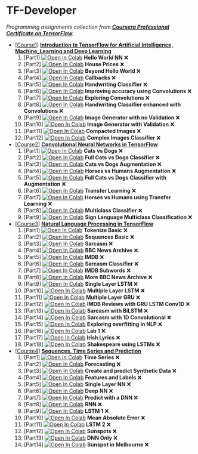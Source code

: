 # TF-Developer

_Programming assignments collection from [**Coursera Professional Certificate on TensorFlow**](https://www.coursera.org/professional-certificates/tensorflow-in-practice)._

- [[Course1](C1-Introduction_to_TensorFlow_for_Artificial_Intelligence_Machine_Learning_and_Deep_Learning)] [**Introduction to TensorFlow for Artificial Intelligence, Machine_Learning and Deep Learning**](https://www.coursera.org/learn/introduction-tensorflow)
    1. [Part1] [![Open In Colab](https://colab.research.google.com/assets/colab-badge.svg)](https://colab.research.google.com/github/damianiRiccardo90/TF-Developer/blob/master/C1-Introduction_to_TensorFlow_for_Artificial_Intelligence_Machine_Learning_and_Deep_Learning/W1-A_new_Programming_Paradigm/C1_W1_Lab_1_hello_world_nn.ipynb) **Hello World NN** :x:
    2. [Part2] [![Open In Colab](https://colab.research.google.com/assets/colab-badge.svg)](https://colab.research.google.com/github/damianiRiccardo90/TF-Developer/blob/master/C1-Introduction_to_TensorFlow_for_Artificial_Intelligence_Machine_Learning_and_Deep_Learning/W1-A_new_Programming_Paradigm/C1W1_Assignment.ipynb) **House Prices** :x:
    3. [Part3] [![Open In Colab](https://colab.research.google.com/assets/colab-badge.svg)](https://colab.research.google.com/github/damianiRiccardo90/TF-Developer/blob/master/C1-Introduction_to_TensorFlow_for_Artificial_Intelligence_Machine_Learning_and_Deep_Learning/W2-Introduction_to_Computer_Vision/C1_W2_Lab_1_beyond_hello_world.ipynb) **Beyond Hello World** :x:
    4. [Part4] [![Open In Colab](https://colab.research.google.com/assets/colab-badge.svg)](https://colab.research.google.com/github/damianiRiccardo90/TF-Developer/blob/master/C1-Introduction_to_TensorFlow_for_Artificial_Intelligence_Machine_Learning_and_Deep_Learning/W2-Introduction_to_Computer_Vision/C1_W2_Lab_2_callbacks.ipynb) **Callbacks** :x:
    5. [Part5] [![Open In Colab](https://colab.research.google.com/assets/colab-badge.svg)](https://colab.research.google.com/github/damianiRiccardo90/TF-Developer/blob/master/C1-Introduction_to_TensorFlow_for_Artificial_Intelligence_Machine_Learning_and_Deep_Learning/W2-Introduction_to_Computer_Vision/C1W2_Assignment.ipynb) **Handwriting Classifier** :x:
    6. [Part6] [![Open In Colab](https://colab.research.google.com/assets/colab-badge.svg)](https://colab.research.google.com/github/damianiRiccardo90/TF-Developer/blob/master/C1-Introduction_to_TensorFlow_for_Artificial_Intelligence_Machine_Learning_and_Deep_Learning/W3-Enhancing_Vision_with_Convolutional_Neural_Networks/C1_W3_Lab_1_improving_accuracy_using_convolutions.ipynb) **Improving accuracy using Convolutions** :x:
    7. [Part7] [![Open In Colab](https://colab.research.google.com/assets/colab-badge.svg)](https://colab.research.google.com/github/damianiRiccardo90/TF-Developer/blob/master/C1-Introduction_to_TensorFlow_for_Artificial_Intelligence_Machine_Learning_and_Deep_Learning/W3-Enhancing_Vision_with_Convolutional_Neural_Networks/C1_W3_Lab_2_exploring_convolutions.ipynb) **Exploring Convolutions** :x:
    8. [Part8] [![Open In Colab](https://colab.research.google.com/assets/colab-badge.svg)](https://colab.research.google.com/github/damianiRiccardo90/TF-Developer/blob/master/C1-Introduction_to_TensorFlow_for_Artificial_Intelligence_Machine_Learning_and_Deep_Learning/W3-Enhancing_Vision_with_Convolutional_Neural_Networks/C1W3_Assignment.ipynb) **Handwriting Classifier enhanced with Convolutions** :x:
    9. [Part9] [![Open In Colab](https://colab.research.google.com/assets/colab-badge.svg)](https://colab.research.google.com/github/damianiRiccardo90/TF-Developer/blob/master/C1-Introduction_to_TensorFlow_for_Artificial_Intelligence_Machine_Learning_and_Deep_Learning/W4-Using_real_world_images/C1_W4_Lab_1_image_generator_no_validation.ipynb) **Image Generator with no Validation** :x:
    10. [Part10] [![Open In Colab](https://colab.research.google.com/assets/colab-badge.svg)](https://colab.research.google.com/github/damianiRiccardo90/TF-Developer/blob/master/C1-Introduction_to_TensorFlow_for_Artificial_Intelligence_Machine_Learning_and_Deep_Learning/W4-Using_real_world_images/C1_W4_Lab_2_image_generator_with_validation.ipynb) **Image Generator with Validation** :x:
    11. [Part11] [![Open In Colab](https://colab.research.google.com/assets/colab-badge.svg)](https://colab.research.google.com/github/damianiRiccardo90/TF-Developer/blob/master/C1-Introduction_to_TensorFlow_for_Artificial_Intelligence_Machine_Learning_and_Deep_Learning/W4-Using_real_world_images/C1_W4_Lab_3_compacted_images.ipynb) **Compacted Images** :x:
    12. [Part12] [![Open In Colab](https://colab.research.google.com/assets/colab-badge.svg)](https://colab.research.google.com/github/damianiRiccardo90/TF-Developer/blob/master/C1-Introduction_to_TensorFlow_for_Artificial_Intelligence_Machine_Learning_and_Deep_Learning/W4-Using_real_world_images/C1W4_Assignment.ipynb) **Complex Images Classifier** :x:
- [[Course2](C2-Convolutional_Neural_Networks_in_TensorFlow)] [**Convolutional Neural Networks in TensorFlow**](https://www.coursera.org/learn/convolutional-neural-networks-tensorflow)
    1. [Part1] [![Open In Colab](https://colab.research.google.com/assets/colab-badge.svg)](https://colab.research.google.com/github/damianiRiccardo90/TF-Developer/blob/master/C2-Convolutional_Neural_Networks_in_TensorFlow/W1-Larger_Dataset/C2_W1_Lab_1_cats_vs_dogs.ipynb) **Cats vs Dogs** :x:
    2. [Part2] [![Open In Colab](https://colab.research.google.com/assets/colab-badge.svg)](https://colab.research.google.com/github/damianiRiccardo90/TF-Developer/blob/master/C2-Convolutional_Neural_Networks_in_TensorFlow/W1-Larger_Dataset/C2_W1_Assignment.ipynb) **Full Cats vs Dogs Classifier** :x:
    3. [Part3] [![Open In Colab](https://colab.research.google.com/assets/colab-badge.svg)](https://colab.research.google.com/github/damianiRiccardo90/TF-Developer/blob/master/C2-Convolutional_Neural_Networks_in_TensorFlow/W2-Augmentation/C2_W2_Lab_1_cats_v_dogs_augmentation.ipynb) **Cats vs Dogs Augmentation** :x:
    4. [Part4] [![Open In Colab](https://colab.research.google.com/assets/colab-badge.svg)](https://colab.research.google.com/github/damianiRiccardo90/TF-Developer/blob/master/C2-Convolutional_Neural_Networks_in_TensorFlow/W2-Augmentation/C2_W2_Lab_2_horses_v_humans_augmentation.ipynb) **Horses vs Humans Augmentation** :x:
    5. [Part5] [![Open In Colab](https://colab.research.google.com/assets/colab-badge.svg)](https://colab.research.google.com/github/damianiRiccardo90/TF-Developer/blob/master/C2-Convolutional_Neural_Networks_in_TensorFlow/W2-Augmentation/C2_W2_Assignment.ipynb) **Full Cats vs Dogs Classifier with Augmentation** :x:
    6. [Part6] [![Open In Colab](https://colab.research.google.com/assets/colab-badge.svg)](https://colab.research.google.com/github/damianiRiccardo90/TF-Developer/blob/master/C2-Convolutional_Neural_Networks_in_TensorFlow/W3-Transfer_Learning/C2_W3_Lab_1_transfer_learning.ipynb) **Transfer Learning** :x:
    7. [Part7] [![Open In Colab](https://colab.research.google.com/assets/colab-badge.svg)](https://colab.research.google.com/github/damianiRiccardo90/TF-Developer/blob/master/C2-Convolutional_Neural_Networks_in_TensorFlow/W3-Transfer_Learning/C2_W3_Assignment.ipynb) **Horses vs Humans using Transfer Learning** :x:
    8. [Part8] [![Open In Colab](https://colab.research.google.com/assets/colab-badge.svg)](https://colab.research.google.com/github/damianiRiccardo90/TF-Developer/blob/master/C2-Convolutional_Neural_Networks_in_TensorFlow/W4-Multiclass_Classifications/C2_W4_Lab_1_multi_class_classifier.ipynb) **Multiclass Classifier** :x:
    9. [Part9] [![Open In Colab](https://colab.research.google.com/assets/colab-badge.svg)](https://colab.research.google.com/github/damianiRiccardo90/TF-Developer/blob/master/C2-Convolutional_Neural_Networks_in_TensorFlow/W4-Multiclass_Classifications/C2_W4_Assignment.ipynb) **Sign Language Multiclass Classification** :x:
- [[Course3](C3-Natural_Language_Processing_in_TensorFlow)] [**Natural Language Processing in TensorFlow**](https://www.coursera.org/learn/natural-language-processing-tensorflow)
    1. [Part1] [![Open In Colab](https://colab.research.google.com/assets/colab-badge.svg)](https://colab.research.google.com/github/damianiRiccardo90/TF-Developer/blob/master/C3-Natural_Language_Processing_in_TensorFlow/W1-Sentiment_in_text/C3_W1_Lab_1_tokenize_basic.ipynb) **Tokenize Basic** :x:
    2. [Part2] [![Open In Colab](https://colab.research.google.com/assets/colab-badge.svg)](https://colab.research.google.com/github/damianiRiccardo90/TF-Developer/blob/master/C3-Natural_Language_Processing_in_TensorFlow/W1-Sentiment_in_text/C3_W1_Lab_2_sequences_basic.ipynb) **Sequences Basic** :x:
    3. [Part3] [![Open In Colab](https://colab.research.google.com/assets/colab-badge.svg)](https://colab.research.google.com/github/damianiRiccardo90/TF-Developer/blob/master/C3-Natural_Language_Processing_in_TensorFlow/W1-Sentiment_in_text/C3_W1_Lab_3_sarcasm.ipynb) **Sarcasm** :x:
    4. [Part4] [![Open In Colab](https://colab.research.google.com/assets/colab-badge.svg)](https://colab.research.google.com/github/damianiRiccardo90/TF-Developer/blob/master/C3-Natural_Language_Processing_in_TensorFlow/W1-Sentiment_in_text/C3_W1_Assignment.ipynb) **BBC News Archive** :x:
    5. [Part5] [![Open In Colab](https://colab.research.google.com/assets/colab-badge.svg)](https://colab.research.google.com/github/damianiRiccardo90/TF-Developer/blob/master/C3-Natural_Language_Processing_in_TensorFlow/W2-Word_Embeddings/C3_W2_Lab_1_imdb.ipynb) **IMDB** :x:
    6. [Part6] [![Open In Colab](https://colab.research.google.com/assets/colab-badge.svg)](https://colab.research.google.com/github/damianiRiccardo90/TF-Developer/blob/master/C3-Natural_Language_Processing_in_TensorFlow/W2-Word_Embeddings/C3_W2_Lab_2_sarcasm_classifier.ipynb) **Sarcasm Classifier** :x:
    7. [Part7] [![Open In Colab](https://colab.research.google.com/assets/colab-badge.svg)](https://colab.research.google.com/github/damianiRiccardo90/TF-Developer/blob/master/C3-Natural_Language_Processing_in_TensorFlow/W2-Word_Embeddings/C3_W3_Lab_3_imdb_subwords.ipynb) **IMDB Subwords** :x:
    8. [Part8] [![Open In Colab](https://colab.research.google.com/assets/colab-badge.svg)](https://colab.research.google.com/github/damianiRiccardo90/TF-Developer/blob/master/C3-Natural_Language_Processing_in_TensorFlow/W2-Word_Embeddings/C3_W2_Assignment.ipynb) **More BBC News Archive** :x:
    9. [Part9] [![Open In Colab](https://colab.research.google.com/assets/colab-badge.svg)](https://colab.research.google.com/github/damianiRiccardo90/TF-Developer/blob/master/C3-Natural_Language_Processing_in_TensorFlow/W3-Sequence_Models/C3_W3_Lab_1_single_layer_LSTM.ipynb) **Single Layer LSTM** :x:
    10. [Part10] [![Open In Colab](https://colab.research.google.com/assets/colab-badge.svg)](https://colab.research.google.com/github/damianiRiccardo90/TF-Developer/blob/master/C3-Natural_Language_Processing_in_TensorFlow/W3-Sequence_Models/C3_W3_Lab_2_multiple_layer_LSTM.ipynb) **Multiple Layer LSTM** :x:
    11. [Part11] [![Open In Colab](https://colab.research.google.com/assets/colab-badge.svg)](https://colab.research.google.com/github/damianiRiccardo90/TF-Developer/blob/master/C3-Natural_Language_Processing_in_TensorFlow/W3-Sequence_Models/C3_W3_Lab_3_multiple_layer_GRU.ipynb) **Multiple Layer GRU** :x:
    12. [Part12] [![Open In Colab](https://colab.research.google.com/assets/colab-badge.svg)](https://colab.research.google.com/github/damianiRiccardo90/TF-Developer/blob/master/C3-Natural_Language_Processing_in_TensorFlow/W3-Sequence_Models/C3_W3_Lab_4_imdb_reviews_with_GRU_LSTM_Conv1D.ipynb) **IMDB Reviews with GRU LSTM Conv1D** :x:
    13. [Part13] [![Open In Colab](https://colab.research.google.com/assets/colab-badge.svg)](https://colab.research.google.com/github/damianiRiccardo90/TF-Developer/blob/master/C3-Natural_Language_Processing_in_TensorFlow/W3-Sequence_Models/C3_W3_Lab_5_sarcasm_with_bi_LSTM.ipynb) **Sarcasm with BiLSTM** :x:
    14. [Part14] [![Open In Colab](https://colab.research.google.com/assets/colab-badge.svg)](https://colab.research.google.com/github/damianiRiccardo90/TF-Developer/blob/master/C3-Natural_Language_Processing_in_TensorFlow/W3-Sequence_Models/C3_W3_Lab_6_sarcasm_with_1D_convolutional.ipynb) **Sarcasm with 1D Convolutional** :x:
    15. [Part15] [![Open In Colab](https://colab.research.google.com/assets/colab-badge.svg)](https://colab.research.google.com/github/damianiRiccardo90/TF-Developer/blob/master/C3-Natural_Language_Processing_in_TensorFlow/W3-Sequence_Models/C3_W3_Assignment.ipynb) **Exploring overfitting in NLP** :x:
    16. [Part16] [![Open In Colab](https://colab.research.google.com/assets/colab-badge.svg)](https://colab.research.google.com/github/damianiRiccardo90/TF-Developer/blob/master/C3-Natural_Language_Processing_in_TensorFlow/W4-Sequence_Models_and_Literature/C3_W4_Lab_1.ipynb) **Lab 1** :x:
    17. [Part17] [![Open In Colab](https://colab.research.google.com/assets/colab-badge.svg)](https://colab.research.google.com/github/damianiRiccardo90/TF-Developer/blob/master/C3-Natural_Language_Processing_in_TensorFlow/W4-Sequence_Models_and_Literature/C3_W4_Lab_2_irish_lyrics.ipynb) **Irish Lyrics** :x:
    18. [Part18] [![Open In Colab](https://colab.research.google.com/assets/colab-badge.svg)](https://colab.research.google.com/github/damianiRiccardo90/TF-Developer/blob/master/C3-Natural_Language_Processing_in_TensorFlow/W4-Sequence_Models_and_Literature/C3_W4_Assignment.ipynb) **Shakespeare using LSTMs** :x:
- [[Course4](C4-Sequences_Time_Series_and_Prediction)] [**Sequences, Time Series and Prediction**](https://www.coursera.org/learn/tensorflow-sequences-time-series-and-prediction)
    1. [Part1] [![Open In Colab](https://colab.research.google.com/assets/colab-badge.svg)](https://colab.research.google.com/github/damianiRiccardo90/TF-Developer/blob/master/C4-Sequences_Time_Series_and_Prediction/W1-Sequences_and_Prediction/C4_W1_Lab_1_time_series.ipynb) **Time Series** :x:
    2. [Part2] [![Open In Colab](https://colab.research.google.com/assets/colab-badge.svg)](https://colab.research.google.com/github/damianiRiccardo90/TF-Developer/blob/master/C4-Sequences_Time_Series_and_Prediction/W1-Sequences_and_Prediction/C4_W1_Lab_2_forecasting.ipynb) **Forecasting** :x:
    3. [Part3] [![Open In Colab](https://colab.research.google.com/assets/colab-badge.svg)](https://colab.research.google.com/github/damianiRiccardo90/TF-Developer/blob/master/C4-Sequences_Time_Series_and_Prediction/W1-Sequences_and_Prediction/C4_W1_Assignment.ipynb) **Create and predict Synthetic Data** :x:
    4. [Part4] [![Open In Colab](https://colab.research.google.com/assets/colab-badge.svg)](https://colab.research.google.com/github/damianiRiccardo90/TF-Developer/blob/master/C4-Sequences_Time_Series_and_Prediction/W2-Deep_Neural_Networks_for_Time_Series/C4_W2_Lab_1_features_and_labels.ipynb) **Features and Labels** :x:
    5. [Part5] [![Open In Colab](https://colab.research.google.com/assets/colab-badge.svg)](https://colab.research.google.com/github/damianiRiccardo90/TF-Developer/blob/master/C4-Sequences_Time_Series_and_Prediction/W2-Deep_Neural_Networks_for_Time_Series/C4_W2_Lab_2_single_layer_NN.ipynb) **Single Layer NN** :x:
    6. [Part6] [![Open In Colab](https://colab.research.google.com/assets/colab-badge.svg)](https://colab.research.google.com/github/damianiRiccardo90/TF-Developer/blob/master/C4-Sequences_Time_Series_and_Prediction/W2-Deep_Neural_Networks_for_Time_Series/C4_W2_Lab_3_deep_NN.ipynb) **Deep NN** :x:
    7. [Part7] [![Open In Colab](https://colab.research.google.com/assets/colab-badge.svg)](https://colab.research.google.com/github/damianiRiccardo90/TF-Developer/blob/master/C4-Sequences_Time_Series_and_Prediction/W2-Deep_Neural_Networks_for_Time_Series/C4_W2_Assignment.ipynb) **Predict with a DNN** :x:
    8. [Part8] [![Open In Colab](https://colab.research.google.com/assets/colab-badge.svg)](https://colab.research.google.com/github/damianiRiccardo90/TF-Developer/blob/master/C4-Sequences_Time_Series_and_Prediction/W3-Recurrent_Neural_Networks_for_Time_Series/C4_W3_Lab_1_RNN.ipynb) **RNN** :x:
    9. [Part9] [![Open In Colab](https://colab.research.google.com/assets/colab-badge.svg)](https://colab.research.google.com/github/damianiRiccardo90/TF-Developer/blob/master/C4-Sequences_Time_Series_and_Prediction/W3-Recurrent_Neural_Networks_for_Time_Series/C4_W3_Lab_2_LSTM.ipynb) **LSTM 1** :x:
    10. [Part10] [![Open In Colab](https://colab.research.google.com/assets/colab-badge.svg)](https://colab.research.google.com/github/damianiRiccardo90/TF-Developer/blob/master/C4-Sequences_Time_Series_and_Prediction/W3-Recurrent_Neural_Networks_for_Time_Series/C4_W3_Assignment.ipynb) **Mean Absolute Error** :x:
    11. [Part11] [![Open In Colab](https://colab.research.google.com/assets/colab-badge.svg)](https://colab.research.google.com/github/damianiRiccardo90/TF-Developer/blob/master/C4-Sequences_Time_Series_and_Prediction/W4-Real-world_time_series_data/C4_W4_Lab_1_LSTM.ipynb) **LSTM 2** :x:
    12. [Part12] [![Open In Colab](https://colab.research.google.com/assets/colab-badge.svg)](https://colab.research.google.com/github/damianiRiccardo90/TF-Developer/blob/master/C4-Sequences_Time_Series_and_Prediction/W4-Real-world_time_series_data/C4_W4_Lab_2_Sunspots.ipynb) **Sunspots** :x:
    13. [Part13] [![Open In Colab](https://colab.research.google.com/assets/colab-badge.svg)](https://colab.research.google.com/github/damianiRiccardo90/TF-Developer/blob/master/C4-Sequences_Time_Series_and_Prediction/W4-Real-world_time_series_data/C4_W4_Lab_3_DNN_only.ipynb) **DNN Only** :x:
    14. [Part14] [![Open In Colab](https://colab.research.google.com/assets/colab-badge.svg)](https://colab.research.google.com/github/damianiRiccardo90/TF-Developer/blob/master/C4-Sequences_Time_Series_and_Prediction/W4-Real-world_time_series_data/C4_W4_Assignment.ipynb) **Sunspot in Melbourne** :x:
